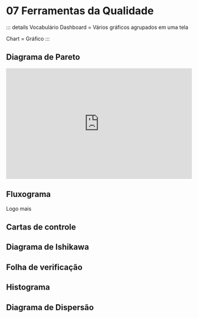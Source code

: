 # 07 Ferramentas da Qualidade

::: details Vocabulário
Dashboard = Vários gráficos agrupados em uma tela

Chart = Gráfico
:::

## Diagrama de Pareto
<iframe 
    width="100%" 
    height="300em" 
    src="https://www.youtube.com/embed/m32O0obtVWs" 
    frameborder="0"
    allow="accelerometer; autoplay; clipboard-write; encrypted-media; gyroscope; picture-in-picture; web-share" 
    allowfullscreen>
</iframe>

## Fluxograma
Logo mais

## Cartas de controle

## Diagrama de Ishikawa

## Folha de verificação

## Histograma

## Diagrama de Dispersão